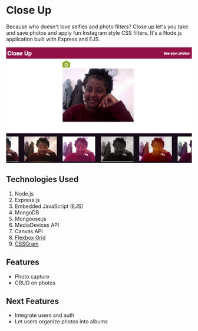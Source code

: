 # Close Up

Because who doesn't love selfies and photo filters? Close up let's you take and save photos and apply fun Instagram style CSS filters. It's a Node.js application built with Express and EJS.

![Alt text](/public/images/closeup.png "Close up screenshot")

## Technologies Used
1. Node.js
2. Express.js
3. Embedded JavaScript (EJS)
4. MongoDB
5. Mongoose.js
4. MediaDevices API
5. Canvas API
6. [Flexbox Grid](http://flexboxgrid.com/)
7. [CSSGram](https://una.im/CSSgram/)

## Features
* Photo capture
* CRUD on photos

## Next Features
* Integrate users and auth
* Let users organize photos into albums
